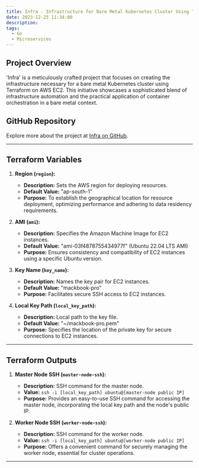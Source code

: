```yaml
---
title: Infra - Infrastructure for Bare Metal Kubernetes Cluster Using Terraform on AWS EC2
date: 2023-12-25 11:34:00
description: 
tags:
  - Go
  - Microservices
---
```


## Project Overview

'Infra' is a meticulously crafted project that focuses on creating the infrastructure necessary for a bare metal Kubernetes cluster using Terraform on AWS EC2. This initiative showcases a sophisticated blend of infrastructure automation and the practical application of container orchestration in a bare metal context.

## GitHub Repository

Explore more about the project at [Infra on GitHub](https://github.com/imyashkale/infra).

---

## Terraform Variables

1. **Region (`region`):**
   - **Description:** Sets the AWS region for deploying resources.
   - **Default Value:** "ap-south-1"
   - **Purpose:** To establish the geographical location for resource deployment, optimizing performance and adhering to data residency requirements.

2. **AMI (`ami`):**
   - **Description:** Specifies the Amazon Machine Image for EC2 instances.
   - **Default Value:** "ami-03f4878755434977f" (Ubuntu 22.04 LTS AMI)
   - **Purpose:** Ensures consistency and compatibility of EC2 instances using a specific Ubuntu version.

3. **Key Name (`key_name`):**
   - **Description:** Names the key pair for EC2 instances.
   - **Default Value:** "mackbook-pro"
   - **Purpose:** Facilitates secure SSH access to EC2 instances.

4. **Local Key Path (`local_key_path`):**
   - **Description:** Local path to the key file.
   - **Default Value:** "~/mackbook-pro.pem"
   - **Purpose:** Specifies the location of the private key for secure connections to EC2 instances.

---

## Terraform Outputs

1. **Master Node SSH (`master-node-ssh`):**
   - **Description:** SSH command for the master node.
   - **Value:** `ssh -i [local_key_path] ubuntu@[master-node public IP]`
   - **Purpose:** Provides an easy-to-use SSH command for accessing the master node, incorporating the local key path and the node's public IP.

2. **Worker Node SSH (`worker-node-ssh`):**
   - **Description:** SSH command for the worker node.
   - **Value:** `ssh -i [local_key_path] ubuntu@[worker-node public IP]`
   - **Purpose:** Offers a convenient command for securely managing the worker node, essential for cluster operations.

---
